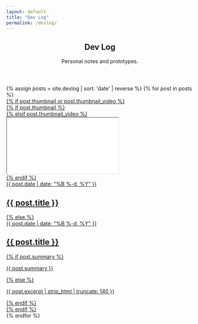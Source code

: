 ```yaml
---
layout: default
title: "Dev Log"
permalink: /devlog/
---
```


<section class="devlog-index container">
  <header class="devlog-index-header">
    <h1>Dev Log</h1>
    <p class="devlog-index-description">
      Personal notes and prototypes.
    </p>
  </header>

  <div class="devlog-list">
    {% assign posts = site.devlog | sort: 'date' | reverse %}
    {% for post in posts %}
    <article class="devlog-card{% if post.thumbnail or post.thumbnail_video %} devlog-card--media{% endif %}">
      <a class="devlog-card-link" href="{{ post.url | relative_url }}">
        {% if post.thumbnail or post.thumbnail_video %}
        <div class="devlog-card-figure">
          {% if post.thumbnail %}
          <div
            class="devlog-card-figure-image"
            style="background-image: url('{{ post.thumbnail | relative_url }}');"
            aria-hidden="true"
          ></div>
          {% elsif post.thumbnail_video %}
          <div class="devlog-card-figure-video">
            <iframe
              src="{{ post.thumbnail_video }}"
              title="{{ post.title }} teaser"
              allow="autoplay; fullscreen; picture-in-picture"
              allowfullscreen
              loading="lazy"
            ></iframe>
          </div>
          {% endif %}
          <div class="devlog-card-overlay">
            <div class="devlog-card-meta">
              <time class="devlog-card-date" datetime="{{ post.date | date_to_xmlschema }}">{{ post.date | date: "%B %-d, %Y" }}</time>
              <h2 class="devlog-card-title">{{ post.title }}</h2>
            </div>
          </div>
        </div>
        {% else %}
        <div class="devlog-card-body">
          <time class="devlog-card-date" datetime="{{ post.date | date_to_xmlschema }}">{{ post.date | date: "%B %-d, %Y" }}</time>
          <h2 class="devlog-card-title">{{ post.title }}</h2>
          {% if post.summary %}
          <p class="devlog-card-summary">{{ post.summary }}</p>
          {% else %}
          <p class="devlog-card-summary">{{ post.excerpt | strip_html | truncate: 140 }}</p>
          {% endif %}
        </div>
        {% endif %}
      </a>
    </article>
    {% endfor %}
  </div>
</section>
